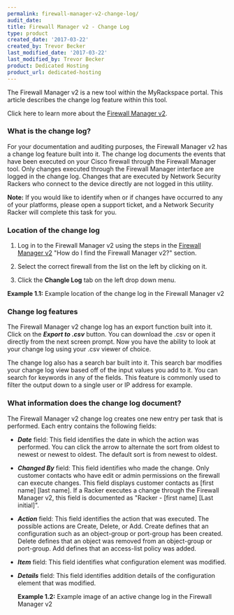 ```yaml
---
permalink: firewall-manager-v2-change-log/
audit_date:
title: Firewall Manager v2 - Change Log
type: product
created_date: '2017-03-22'
created_by: Trevor Becker
last_modified_date: '2017-03-22'
last_modified_by: Trevor Becker
product: Dedicated Hosting
product_url: dedicated-hosting
---
```


<!-- IMAGE "FWCPv2 Article 4 Image Logo" -->
The Firewall Manager v2 is a new tool within the MyRackspace portal. This article describes the change log feature within this tool. 

Click here to learn more about the [Firewall Manager v2](https://support.rackspace.com/how-to/firewall-manager-v2).

### What is the change log?
For your documentation and auditing purposes, the Firewall Manager v2 has a change log feature built into it. The change log documents the events that have been executed on your Cisco firewall through the Firewall Manager tool. Only changes executed through the Firewall Manager interface are logged in the change log. Changes that are executed by Network Security Rackers who connect to the device directly are not logged in this utility.

**Note:** If you would like to identify when or if changes have occurred to any of your platforms, please open a support ticket, and a Network Security Racker will complete this task for you.

### Location of the change log

1. Log in to the Firewall Manager v2 using the steps in the [Firewall Manager v2](https://support.rackspace.com/how-to/firewall-manager-v2) "How do I find the Firewall Manager v2?" section.

2. Select the correct firewall from the list on the left by clicking on it.

3. Click the **Changle Log** tab on the left drop down menu.

  **Example 1.1:** Example location of the change log in the Firewall Manager v2
  <!-- Image "FWCPv2 Article 4 Image Change Log" --->

### Change log features

The Firewall Manager v2 change log has an export function built into it. Click on the **_Export to .csv_** button. You can download the .csv or open it directly from the next screen prompt. Now you have the ability to look at your change log using your .csv viewer of choice.

The change log also has a search bar built into it. This search bar modifies your change log view based off of the input values you add to it. You can search for keywords in any of the fields. This feature is commonly used to filter the output down to a single user or IP address for example.

### What information does the change log document?

The Firewall Manager v2 change log creates one new entry per task that is performed. Each entry contains the following fields:

- **_Date_** field: This field identifies the date in which the action was performed. You can click the arrow to alternate the sort from oldest to newest or newest to oldest. The default sort is from newest to oldest.

- **_Changed By_** field: This field identifies who made the change. Only customer contacts who have edit or admin permissions on the firewall can execute changes. This field displays customer contacts as [first name] [last name]. If a Racker executes a change through the Firewall Manager v2, this field is documented as "Racker - [first name] [Last initial]". 

- **_Action_** field: This field identifies the action that was executed. The possible actions are Create, Delete, or Add. Create defines that an configuration such as an object-group or port-group has been created. Delete defines that an object was removed from an object-group or port-group. Add defines that an access-list policy was added.

- **_Item_** field: This field identifies what configuration element was modified. 

- **_Details_** field: This field identifies addition details of the configuration element that was modified.

  **Example 1.2:** Example image of an active change log in the Firewall Manager v2
  <!-- Image "FWCPv2 Article 4 Image Example Change Log" --->
